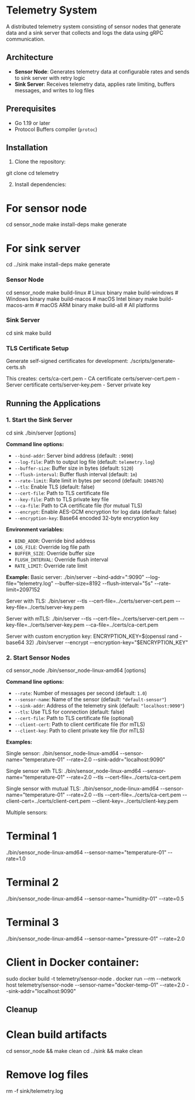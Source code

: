 # Telemetry System

A distributed telemetry system consisting of sensor nodes that generate data and a sink server that collects and logs the data using gRPC communication.

## Architecture

- **Sensor Node**: Generates telemetry data at configurable rates and sends to sink server with retry logic
- **Sink Server**: Receives telemetry data, applies rate limiting, buffers messages, and writes to log files

## Prerequisites

- Go 1.19 or later
- Protocol Buffers compiler (`protoc`)

## Installation

1. Clone the repository:

git clone <repository-url>
cd telemetry

2. Install dependencies:

# For sensor node
cd sensor_node
make install-deps
make generate

# For sink server
cd ../sink
make install-deps
make generate

### Sensor Node
cd sensor_node
make build-linux     # Linux binary
make build-windows   # Windows binary
make build-macos     # macOS Intel binary
make build-macos-arm # macOS ARM binary
make build-all       # All platforms

### Sink Server
cd sink
make build

### TLS Certificate Setup
Generate self-signed certificates for development:
./scripts/generate-certs.sh

This creates:
certs/ca-cert.pem - CA certificate
certs/server-cert.pem - Server certificate
certs/server-key.pem - Server private key

## Running the Applications

### 1. Start the Sink Server

cd sink
./bin/server [options]

**Command line options:**
- `--bind-addr`: Server bind address (default: `:9090`)
- `--log-file`: Path to output log file (default: `telemetry.log`)
- `--buffer-size`: Buffer size in bytes (default: `5120`)
- `--flush-interval`: Buffer flush interval (default: `1m`)
- `--rate-limit`: Rate limit in bytes per second (default: `1048576`)
- `--tls`: Enable TLS (default: false)
- `--cert-file`: Path to TLS certificate file
- `--key-file`: Path to TLS private key file
- `--ca-file`: Path to CA certificate file (for mutual TLS)
- `--encrypt`: Enable AES-GCM encryption for log data (default: false)
- `--encryption-key`: Base64 encoded 32-byte encryption key

**Environment variables:**
- `BIND_ADDR`: Override bind address
- `LOG_FILE`: Override log file path
- `BUFFER_SIZE`: Override buffer size
- `FLUSH_INTERVAL`: Override flush interval
- `RATE_LIMIT`: Override rate limit

**Example:**
Basic server:
./bin/server --bind-addr=":9090" --log-file="telemetry.log" --buffer-size=8192 --flush-interval="5s" --rate-limit=2097152

Server with TLS:
./bin/server --tls --cert-file=../certs/server-cert.pem --key-file=../certs/server-key.pem

Server with mTLS:
./bin/server --tls --cert-file=../certs/server-cert.pem --key-file=../certs/server-key.pem --ca-file=../certs/ca-cert.pem

Server with custom encryption key:
ENCRYPTION_KEY=$(openssl rand -base64 32)
./bin/server --encrypt --encryption-key="$ENCRYPTION_KEY"

### 2. Start Sensor Nodes
cd sensor_node
./bin/sensor_node-linux-amd64 [options]

**Command line options:**
- `--rate`: Number of messages per second (default: `1.0`)
- `--sensor-name`: Name of the sensor (default: `"default-sensor"`)
- `--sink-addr`: Address of the telemetry sink (default: `"localhost:9090"`)
- `--tls`: Use TLS for connection (default: false)
- `--cert-file`: Path to TLS certificate file (optional)
- `--client-cert`: Path to client certificate file (for mTLS)
- `--client-key`: Path to client private key file (for mTLS)

**Examples:**

Single sensor:
./bin/sensor_node-linux-amd64 --sensor-name="temperature-01" --rate=2.0 --sink-addr="localhost:9090"

Single sensor with TLS:
./bin/sensor_node-linux-amd64 --sensor-name="temperature-01" --rate=2.0 --tls --cert-file=../certs/ca-cert.pem

Single sensor with mutual TLS:
./bin/sensor_node-linux-amd64 --sensor-name="temperature-01" --rate=2.0 --tls --cert-file=../certs/ca-cert.pem --client-cert=../certs/client-cert.pem --client-key=../certs/client-key.pem

Multiple sensors:
# Terminal 1
./bin/sensor_node-linux-amd64 --sensor-name="temperature-01" --rate=1.0

# Terminal 2
./bin/sensor_node-linux-amd64 --sensor-name="humidity-01" --rate=0.5

# Terminal 3
./bin/sensor_node-linux-amd64 --sensor-name="pressure-01" --rate=2.0

# Client in Docker container:
sudo docker build -t telemetry/sensor-node .
docker run --rm --network host   telemetry/sensor-node   --sensor-name="docker-temp-01"   --rate=2.0   --sink-addr="localhost:9090"

## Cleanup

# Clean build artifacts
cd sensor_node && make clean
cd ../sink && make clean

# Remove log files
rm -f sink/telemetry.log
